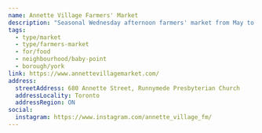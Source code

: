 ```yaml
---
name: Annette Village Farmers' Market
description: "Seasonal Wednesday afternoon farmers' market from May to October at Runnymede Presbyterian Church."
tags:
  - type/market
  - type/farmers-market
  - for/food
  - neighbourhood/baby-point
  - borough/york
link: https://www.annettevillagemarket.com/
address:
  streetAddress: 680 Annette Street, Runnymede Presbyterian Church
  addressLocality: Toronto
  addressRegion: ON
social:
  instagram: https://www.instagram.com/annette_village_fm/
---
```

